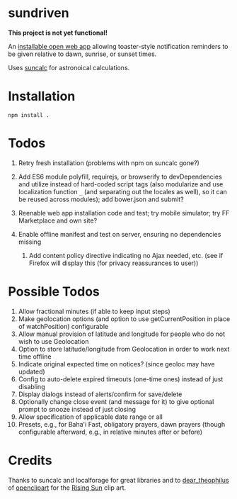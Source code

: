 # sundriven

**This project is not yet functional!**

An [installable open web app](https://developer.mozilla.org/en-US/Apps)
allowing toaster-style notification reminders to be given relative to
dawn, sunrise, or sunset times.

Uses [suncalc](https://github.com/mourner/suncalc) for astronoical
calculations.

# Installation
```
npm install .
```

# Todos
1. Retry fresh installation (problems with npm on suncalc gone?)

1. Add ES6 module polyfill, requirejs, or browserify to devDependencies and utilize instead of hard-coded script tags (also modularize and use localization function `_` (and separating out the locales as well), so it can be reused across modules); add bower.json and submit?
1. Reenable web app installation code and test; try mobile simulator; try FF Marketplace and own site?
1. Enable offline manifest and test on server, ensuring no dependencies missing
    1. Add content policy directive indicating no Ajax needed, etc. (see if Firefox will display this (for privacy reassurances to user))

# Possible Todos
1. Allow fractional minutes (if able to keep input steps)
1. Make geolocation options (and option to use getCurrentPosition in place of watchPosition) configurable
1. Allow manual provision of latitude and longitude for people who do not wish to use Geolocation
1. Option to store latitude/longitude from Geolocation in order to work next time offline
1. Indicate original expected time on notices? (since geoloc may have updated)
1. Config to auto-delete expired timeouts (one-time ones) instead of just disabling
1. Display dialogs instead of alerts/confirm for save/delete
1. Optionally change close event (and message for it) to give optional prompt to snooze instead of just closing
1. Allow specification of applicable date range or all
1. Presets, e.g., for Baha'i Fast, obligatory prayers, dawn prayers (though configurable afterward, e.g., in relative minutes after or before)

# Credits

Thanks to suncalc and localforage for great libraries and to
[dear_theophilus](http://openclipart.org/user-detail/dear_theophilus) of
[openclipart](http://openclipart.org)
for the
[Rising Sun](http://openclipart.org/detail/122071/rising-sun-by-dear_theophilus)
clip art.
